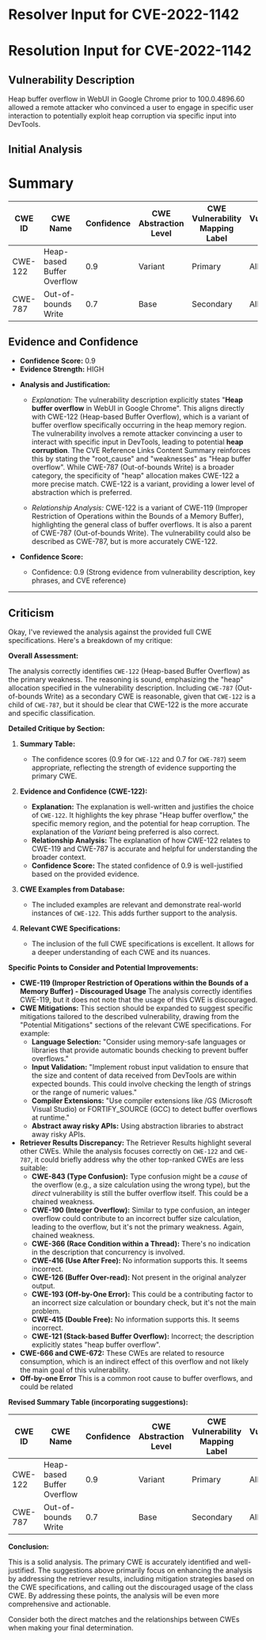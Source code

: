 # Resolver Input for CVE-2022-1142

# Resolution Input for CVE-2022-1142

## Vulnerability Description
Heap buffer overflow in WebUI in Google Chrome prior to 100.0.4896.60 allowed a remote attacker who convinced a user to engage in specific user interaction to potentially exploit heap corruption via specific input into DevTools.

## Initial Analysis
# Summary
| CWE ID | CWE Name | Confidence | CWE Abstraction Level | CWE Vulnerability Mapping Label | CWE-Vulnerability Mapping Notes |
|---|---|---|---|---|---|
| CWE-122 | Heap-based Buffer Overflow | 0.9 | Variant | Primary | Allowed |
| CWE-787 | Out-of-bounds Write | 0.7 | Base | Secondary | Allowed |

## Evidence and Confidence

*   **Confidence Score:** 0.9
*   **Evidence Strength:** HIGH

- **Analysis and Justification:**  
  - *Explanation:* The vulnerability description explicitly states "**Heap buffer overflow** in WebUI in Google Chrome". This aligns directly with CWE-122 (Heap-based Buffer Overflow), which is a variant of buffer overflow specifically occurring in the heap memory region. The vulnerability involves a remote attacker convincing a user to interact with specific input in DevTools, leading to potential **heap corruption**. The CVE Reference Links Content Summary reinforces this by stating the "root_cause" and "weaknesses" as "Heap buffer overflow". While CWE-787 (Out-of-bounds Write) is a broader category, the specificity of "heap" allocation makes CWE-122 a more precise match. CWE-122 is a variant, providing a lower level of abstraction which is preferred.

  - *Relationship Analysis:* CWE-122 is a variant of CWE-119 (Improper Restriction of Operations within the Bounds of a Memory Buffer), highlighting the general class of buffer overflows. It is also a parent of CWE-787 (Out-of-bounds Write). The vulnerability could also be described as CWE-787, but is more accurately CWE-122.

- **Confidence Score:**
  - Confidence: 0.9 (Strong evidence from vulnerability description, key phrases, and CVE reference)

---

## Criticism
Okay, I've reviewed the analysis against the provided full CWE specifications. Here's a breakdown of my critique:

**Overall Assessment:**

The analysis correctly identifies `CWE-122` (Heap-based Buffer Overflow) as the primary weakness. The reasoning is sound, emphasizing the "heap" allocation specified in the vulnerability description. Including `CWE-787` (Out-of-bounds Write) as a secondary CWE is reasonable, given that `CWE-122` is a child of `CWE-787`, but it should be clear that CWE-122 is the more accurate and specific classification.

**Detailed Critique by Section:**

1.  **Summary Table:**

    *   The confidence scores (0.9 for `CWE-122` and 0.7 for `CWE-787`) seem appropriate, reflecting the strength of evidence supporting the primary CWE.

2.  **Evidence and Confidence (CWE-122):**

    *   **Explanation:** The explanation is well-written and justifies the choice of `CWE-122`. It highlights the key phrase "Heap buffer overflow," the specific memory region, and the potential for heap corruption. The explanation of the *Variant* being preferred is also correct.
    *   **Relationship Analysis:** The explanation of how CWE-122 relates to CWE-119 and CWE-787 is accurate and helpful for understanding the broader context.
    *   **Confidence Score:** The stated confidence of 0.9 is well-justified based on the provided evidence.

3.  **CWE Examples from Database:**

    *   The included examples are relevant and demonstrate real-world instances of `CWE-122`. This adds further support to the analysis.

4.  **Relevant CWE Specifications:**

    *   The inclusion of the full CWE specifications is excellent. It allows for a deeper understanding of each CWE and its nuances.

**Specific Points to Consider and Potential Improvements:**

*   **CWE-119 (Improper Restriction of Operations within the Bounds of a Memory Buffer) - Discouraged Usage** The analysis correctly identifies CWE-119, but it does not note that the usage of this CWE is discouraged.
*   **CWE Mitigations:** This section should be expanded to suggest specific mitigations tailored to the described vulnerability, drawing from the "Potential Mitigations" sections of the relevant CWE specifications.  For example:
    *   **Language Selection:** "Consider using memory-safe languages or libraries that provide automatic bounds checking to prevent buffer overflows."
    *   **Input Validation:** "Implement robust input validation to ensure that the size and content of data received from DevTools are within expected bounds. This could involve checking the length of strings or the range of numeric values."
    *   **Compiler Extensions:** "Use compiler extensions like /GS (Microsoft Visual Studio) or FORTIFY_SOURCE (GCC) to detect buffer overflows at runtime."
    *   **Abstract away risky APIs:** Using abstraction libraries to abstract away risky APIs.
*   **Retriever Results Discrepancy:** The Retriever Results highlight several other CWEs. While the analysis focuses correctly on `CWE-122` and `CWE-787`, it could briefly address why the other top-ranked CWEs are less suitable:
    *   **CWE-843 (Type Confusion):**  Type confusion might be a *cause* of the overflow (e.g., a size calculation using the wrong type), but the *direct* vulnerability is still the buffer overflow itself. This could be a chained weakness.
    *   **CWE-190 (Integer Overflow):** Similar to type confusion, an integer overflow could contribute to an incorrect buffer size calculation, leading to the overflow, but it's not the primary weakness. Again, chained weakness.
    *   **CWE-366 (Race Condition within a Thread):**  There's no indication in the description that concurrency is involved.
    *   **CWE-416 (Use After Free):** No information supports this. It seems incorrect.
    *   **CWE-126 (Buffer Over-read):** Not present in the original analyzer output.
    *   **CWE-193 (Off-by-One Error):** This could be a contributing factor to an incorrect size calculation or boundary check, but it's not the main problem.
    *    **CWE-415 (Double Free):** No information supports this. It seems incorrect.
    *   **CWE-121 (Stack-based Buffer Overflow):** Incorrect; the description explicitly states "heap buffer overflow".
*   **CWE-666 and CWE-672:** These CWEs are related to resource consumption, which is an indirect effect of this overflow and not likely the main goal of this vulnerability.
*   **Off-by-one Error** This is a common root cause to buffer overflows, and could be related

**Revised Summary Table (incorporating suggestions):**

| CWE ID | CWE Name | Confidence | CWE Abstraction Level | CWE Vulnerability Mapping Label | CWE-Vulnerability Mapping Notes |
|---|---|---|---|---|---|
| CWE-122 | Heap-based Buffer Overflow | 0.9 | Variant | Primary | Allowed |
| CWE-787 | Out-of-bounds Write | 0.7 | Base | Secondary | Allowed |

**Conclusion:**

This is a solid analysis. The primary CWE is accurately identified and well-justified. The suggestions above primarily focus on enhancing the analysis by addressing the retriever results, including mitigation strategies based on the CWE specifications, and calling out the discouraged usage of the class CWE. By addressing these points, the analysis will be even more comprehensive and actionable.

Consider both the direct matches and the relationships between CWEs
when making your final determination.
        